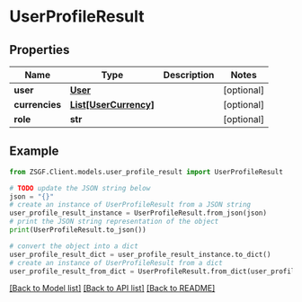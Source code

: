 # UserProfileResult


## Properties

Name | Type | Description | Notes
------------ | ------------- | ------------- | -------------
**user** | [**User**](User.md) |  | [optional] 
**currencies** | [**List[UserCurrency]**](UserCurrency.md) |  | [optional] 
**role** | **str** |  | [optional] 

## Example

```python
from ZSGF.Client.models.user_profile_result import UserProfileResult

# TODO update the JSON string below
json = "{}"
# create an instance of UserProfileResult from a JSON string
user_profile_result_instance = UserProfileResult.from_json(json)
# print the JSON string representation of the object
print(UserProfileResult.to_json())

# convert the object into a dict
user_profile_result_dict = user_profile_result_instance.to_dict()
# create an instance of UserProfileResult from a dict
user_profile_result_from_dict = UserProfileResult.from_dict(user_profile_result_dict)
```
[[Back to Model list]](../README.md#documentation-for-models) [[Back to API list]](../README.md#documentation-for-api-endpoints) [[Back to README]](../README.md)


